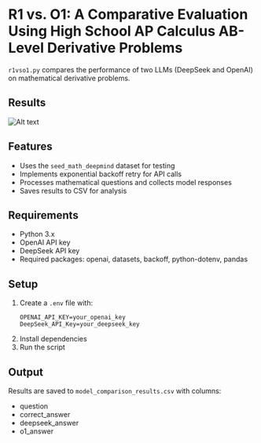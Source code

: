 # R1 vs. O1: A Comparative Evaluation Using High School AP Calculus AB-Level Derivative Problems

```r1vso1.py``` compares the performance of two LLMs (DeepSeek and OpenAI) on mathematical derivative problems.

## Results
![Alt text](model_comparison_plot.png)

## Features
- Uses the `seed_math_deepmind` dataset for testing
- Implements exponential backoff retry for API calls
- Processes mathematical questions and collects model responses
- Saves results to CSV for analysis

## Requirements
- Python 3.x
- OpenAI API key
- DeepSeek API key
- Required packages: openai, datasets, backoff, python-dotenv, pandas

## Setup
1. Create a `.env` file with:
    ```
    OPENAI_API_KEY=your_openai_key
    DeepSeek_API_Key=your_deepseek_key
    ```
2. Install dependencies
3. Run the script

## Output
Results are saved to `model_comparison_results.csv` with columns:
- question
- correct_answer
- deepseek_answer
- o1_answer
